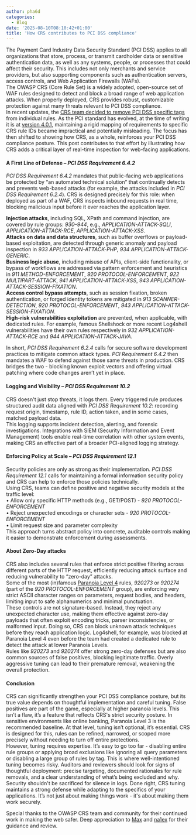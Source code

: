 ```yaml
---
author: pha6d
categories:
  - Blog
date: '2025-08-10T08:10:42+01:00'
title: 'How CRS contributes to PCI DSS compliance'
---
```

The Payment Card Industry Data Security Standard (PCI DSS) applies to all organizations that store, process, or transmit cardholder data or sensitive authentication data, as well as any systems, people, or processes that could affect their security. This includes not only merchants and service providers, but also supporting components such as authentication servers, access controls, and Web Application Firewalls (WAFs).  
The OWASP CRS (Core Rule Set) is a widely adopted, open-source set of WAF rules designed to detect and block a broad range of web application attacks. When properly deployed, CRS provides robust, customizable protection against many threats relevant to PCI DSS compliance.  
In recent updates, the [CRS team decided to remove PCI DSS specific tags](https://github.com/coreruleset/coreruleset/issues/4194) from individual rules. As the PCI standard has evolved, at the time of writing it is at [version 4.0.1](https://docs-prv.pcisecuritystandards.org/PCI%20DSS/Standard/PCI-DSS-v4_0_1.pdf), maintaining a rigid mapping of requirements to specific CRS rule IDs became impractical and potentially misleading. The focus has then shifted to showing how CRS, as a whole, reinforces your PCI DSS compliance posture. This post contributes to that effort by illustrating how CRS adds a critical layer of real-time inspection for web-facing applications.

#### A First Line of Defense – *PCI DSS Requirement 6.4.2*

*PCI DSS Requirement 6.4.2* mandates that public-facing web applications be protected by “an automated technical solution” that continually detects and prevents web-based attacks (for example, the attacks included in *PCI DSS Requirement 6.2.4*). CRS is designed precisely for this role: when deployed as part of a WAF, CRS inspects inbound requests in real time, blocking malicious input before it ever reaches the application layer.

**Injection attacks**, including SQL, XPath and command injection, are covered by rule groups: *930–944*, e.g., *APPLICATION-ATTACK-SQLI*, *APPLICATION-ATTACK-RCE*, *APPLICATION-ATTACK-XSS*.  
**Attacks on data and data structures**, such as buffer overflows or payload-based exploitation, are detected through generic anomaly and payload inspection in *933 APPLICATION-ATTACK-PHP*, *934 APPLICATION-ATTACK-GENERIC*.  
**Business logic abuse**, including misuse of APIs, client-side functionality, or bypass of workflows are addressed via pattern enforcement and heuristics in *911 METHOD-ENFORCEMENT*, *920 PROTOCOL-ENFORCEMENT*, *922 MULTIPART-ATTACK*, *941 APPLICATION-ATTACK-XSS*, *943 APPLICATION-ATTACK-SESSION-FIXATION*.  
**Access control bypass attempts**, such as session fixation, broken authentication, or forged identity tokens are mitigated in *913 SCANNER-DETECTION*, *920 PROTOCOL-ENFORCEMENT*, *943 APPLICATION-ATTACK-SESSION-FIXATION*.  
**High-risk vulnerabilities exploitation** are prevented, when applicable, with dedicated rules. For example, famous Shellshock or more recent Log4shell vulnerabilities have their own rules respectively in *932 APPLICATION-ATTACK-RCE* and *944 APPLICATION-ATTACK-JAVA*.  

In short, *PCI DSS Requirement 6.2.4* calls for secure software development practices to mitigate common attack types. *PCI Requirement 6.4.2* then mandates a WAF to defend against those same threats in production. CRS bridges the two - blocking known exploit vectors and offering virtual patching where code changes aren’t yet in place.

#### Logging and Visibility – *PCI DSS Requirement 10.2*
CRS doesn't just stop threats, it logs them. Every triggered rule produces structured audit data aligned with *PCI DSS Requirement 10.2*: recording request origin, timestamp, rule ID, action taken, and in some cases, matched payload data.  
This logging supports incident detection, alerting, and forensic investigations. Integrations with SIEM (Security Information and Event Management) tools enable real-time correlation with other system events, making CRS an effective part of a broader PCI-aligned logging strategy.

#### Enforcing Policy at Scale – *PCI DSS Requirement 12.1*
Security policies are only as strong as their implementation. *PCI DSS Requirement 12.1* calls for maintaining a formal information security policy and CRS can help to enforce those policies technically.  
Using CRS, teams can define positive and negative security models at the traffic level:  
• Allow only specific HTTP methods (e.g., GET/POST) - *920 PROTOCOL-ENFORCEMENT*  
• Reject unexpected encodings or character sets - *920 PROTOCOL-ENFORCEMENT*  
• Limit request size and parameter complexity  
This approach turns abstract policy into concrete, auditable controls making it easier to demonstrate enforcement during assessments.

#### About Zero-Day attacks
CRS also includes several rules that enforce strict positive filtering across different parts of the HTTP request, efficiently reducing attack surface and reducing vulnerability to “zero-day” attacks.  
Some of the most (in)famous [Paranoia Level 4](https://coreruleset.org/docs/2-how-crs-works/2-2-paranoia_levels/) rules, *920273* or *920274* (part of the *920 PROTOCOL-ENFORCEMENT* group), are enforcing very strict ASCII character ranges on parameters, request bodies, and headers, limiting input to safe alphanumerics and minimal punctuation.  
These controls are not signature-based. Instead, they reject any unexpected character use, making them effective against zero-day payloads that often exploit encoding tricks, parser inconsistencies, or malformed input. Doing so, CRS can block unknown attack techniques before they reach application logic. Log4shell, for example, was blocked at Paranoia Level 4 even before the team had created a dedicated rule to detect the attack at lower Paranoia Levels.  
Rules like *920273* and *920274* offer strong zero-day defenses but are also common sources of false positives, blocking legitimate traffic. Overly aggressive tuning can lead to their premature removal, weakening the overall protection.

#### Conclusion
CRS can significantly strengthen your PCI DSS compliance posture, but its true value depends on thoughtful implementation and careful tuning. False positives are part of the game, especially at higher paranoia levels. This isn’t a flaw, it’s a feature that reflects CRS's strict security posture. In sensitive environments like online banking, Paranoia Level 3 is the recommended baseline. At that level, tuning isn’t optional, it’s essential. CRS is designed for this, rules can be refined, narrowed, or scoped more precisely without needing to turn off entire protections.  
However, tuning requires expertise. It’s easy to go too far - disabling entire rule groups or applying broad exclusions like ignoring all query parameters or disabling a large group of rules by tag. This is where well-intentioned tuning becomes risky. Auditors and reviewers should look for signs of thoughtful deployment: precise targeting, documented rationales for rule removals, and a clear understanding of what’s being excluded and why.  
Security shouldn't be sacrificed for silence in logs. Done right, CRS tuning maintains a strong defense while adapting to the specifics of your applications. It’s not just about making things work - it's about making them work securely.  

Special thanks to the OWASP CRS team and community for their continued work in making the web safer. Deep appreciation to [Max](https://github.com/theseion) and [na1ex](https://github.com/na1ex) for their guidance and review.
